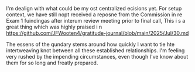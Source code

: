I'm  dealign with what could be my ost  centralized ecisions yet. For setup  context, we have still nopt received a reposne from the Commission  in  re Exam  1  fuindingas after interum review meeting prior to final call, This i s  a  great thing which was highly praised i n https://github.com/JFWooten4/gratitude-journal/blob/main/2025/Jul/30.md

The  essens of the  qundary stems around how quickly  I want to  tie hte intertweaving knot between all these established  relationships. I'm feeling very rushed  by the impending circumstances, even though I've know about them for  so long and  freatly  prepared.

